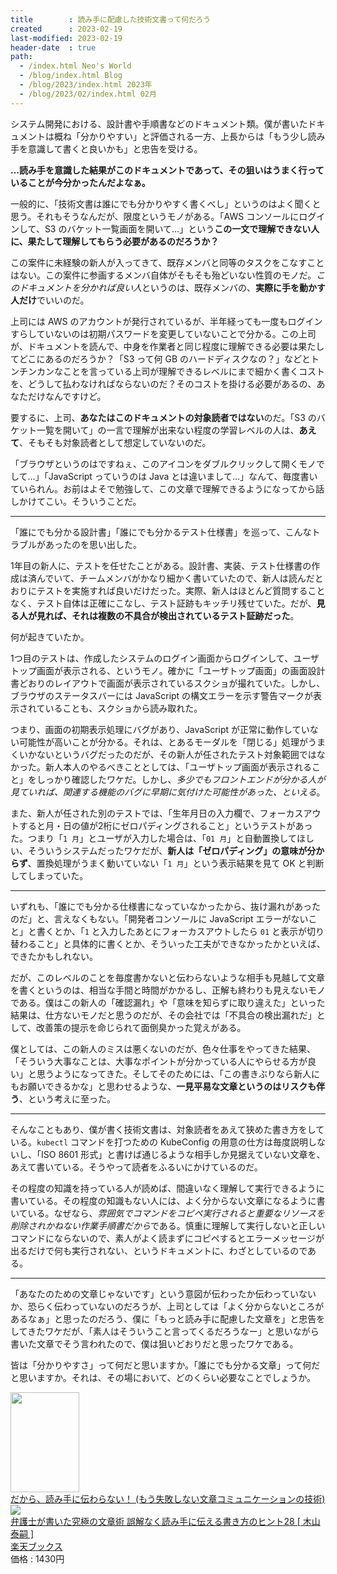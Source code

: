 ```yaml
---
title        : 読み手に配慮した技術文書って何だろう
created      : 2023-02-19
last-modified: 2023-02-19
header-date  : true
path:
  - /index.html Neo's World
  - /blog/index.html Blog
  - /blog/2023/index.html 2023年
  - /blog/2023/02/index.html 02月
---
```


システム開発における、設計書や手順書などのドキュメント類。僕が書いたドキュメントは概ね「分かりやすい」と評価される一方、上長からは「もう少し読み手を意識して書くと良いかも」と忠告を受ける。

**…読み手を意識した結果がこのドキュメントであって、その狙いはうまく行っていることが今分かったんだよなぁ。**

一般的に、「技術文書は誰にでも分かりやすく書くべし」というのはよく聞くと思う。それもそうなんだが、限度というモノがある。「AWS コンソールにログインして、S3 のバケット一覧画面を開いて…」という**この一文で理解できない人に、果たして理解してもらう必要があるのだろうか？**

この案件に未経験の新人が入ってきて、既存メンバと同等のタスクをこなすことはない。この案件に参画するメンバ自体がそもそも殆どいない性質のモノだ。*このドキュメントを分かれば良い人*というのは、既存メンバの、**実際に手を動かす人だけ**でいいのだ。

上司には AWS のアカウントが発行されているが、半年経っても一度もログインすらしていないのは初期パスワードを変更していないことで分かる。この上司が、ドキュメントを読んで、中身を作業者と同じ程度に理解できる必要は果たしてどこにあるのだろうか？「S3 って何 GB のハードディスクなの？」などとトンチンカンなことを言っている上司が理解できるレベルにまで細かく書くコストを、どうして払わなければならないのだ？そのコストを掛ける必要があるの、あなただけなんですけど。

要するに、上司、**あなたはこのドキュメントの対象読者ではない**のだ。「S3 のバケット一覧を開いて」の一言で理解が出来ない程度の学習レベルの人は、**あえて**、そもそも対象読者として想定していないのだ。

「ブラウザというのはですねぇ、このアイコンをダブルクリックして開くモノでして…」「JavaScript っていうのは Java とは違いまして…」なんて、毎度書いていられん。お前はよそで勉強して、この文章で理解できるようになってから話しかけてこい。そういうことだ。

-----

「誰にでも分かる設計書」「誰にでも分かるテスト仕様書」を巡って、こんなトラブルがあったのを思い出した。

1年目の新人に、テストを任せたことがある。設計書、実装、テスト仕様書の作成は済んでいて、チームメンバがかなり細かく書いていたので、新人は読んだとおりにテストを実施すれば良いだけだった。実際、新人はほとんど質問することなく、テスト自体は正確にこなし、テスト証跡もキッチリ残せていた。だが、**見る人が見れば、それは複数の不具合が検出されているテスト証跡だった**。

何が起きていたか。

1つ目のテストは、作成したシステムのログイン画面からログインして、ユーザトップ画面が表示される、というモノ。確かに「ユーザトップ画面」の画面設計書どおりのレイアウトで画面が表示されているスクショが撮れていた。しかし、ブラウザのステータスバーには JavaScript の構文エラーを示す警告マークが表示されていることも、スクショから読み取れた。

つまり、画面の初期表示処理にバグがあり、JavaScript が正常に動作していない可能性が高いことが分かる。それは、とあるモーダルを「閉じる」処理がうまくいかないというバグだったのだが、その新人が任されたテスト対象範囲ではなかった。新人本人のやるべきこととしては、「ユーザトップ画面が表示されること」をしっかり確認したワケだ。しかし、*多少でもフロントエンドが分かる人が見ていれば、関連する機能のバグに早期に気付けた可能性があった、といえる*。

また、新人が任された別のテストでは、「生年月日の入力欄で、フォーカスアウトすると月・日の値が2桁にゼロパディングされること」というテストがあった。つまり「`1 月`」とユーザが入力した場合は、「`01 月`」と自動置換してほしい、そういうシステムだったワケだが、**新人は「ゼロパディング」の意味が分からず**、置換処理がうまく動いていない「`1 月`」という表示結果を見て OK と判断してしまっていた。

-----

いずれも、「誰にでも分かる仕様書になっていなかったから、抜け漏れがあったのだ」と、言えなくもない。「開発者コンソールに JavaScript エラーがないこと」と書くとか、「`1` と入力したあとにフォーカスアウトしたら `01` と表示が切り替わること」と具体的に書くとか、そういった工夫ができなかったかといえば、できたかもしれない。

だが、このレベルのことを毎度書かないと伝わらないような相手も見越して文章を書くというのは、相当な手間と時間がかかるし、正解も終わりも見えないモノである。僕はこの新人の「確認漏れ」や「意味を知らずに取り違えた」といった結果は、仕方ないモノだと思うのだが、その会社では「不具合の検出漏れだ」として、改善策の提示を命じられて面倒臭かった覚えがある。

僕としては、この新人のミスは悪くないのだが、色々仕事をやってきた結果、「そういう大事なことは、大事なポイントが分かっている人にやらせる方が良い」と思うようになってきた。そしてそのためには、「この書きぶりなら新人にもお願いできるかな」と思わせるような、**一見平易な文章というのはリスクも伴う**、という考えに至った。

-----

そんなこともあり、僕が書く技術文書は、対象読者をあえて狭めた書き方をしている。`kubectl` コマンドを打つための KubeConfig の用意の仕方は毎度説明しないし、「ISO 8601 形式」と書けば通じるような相手しか見据えていない文章を、あえて書いている。そうやって読者をふるいにかけているのだ。

その程度の知識を持っている人が読めば、間違いなく理解して実行できるように書いている。その程度の知識もない人には、よく分からない文章になるように書いている。なぜなら、*雰囲気でコマンドをコピペ実行されると重要なリソースを削除されかねない作業手順書だから*である。慎重に理解して実行しないと正しいコマンドにならないので、素人がよく読まずにコピペするとエラーメッセージが出るだけで何も実行されない、というドキュメントに、わざとしているのである。

-----

「あなたのための文章じゃないです」という意図が伝わったか伝わっていないか、恐らく伝わっていないのだろうが、上司としては「よく分からないところがあるなぁ」と思ったのだろう、僕に「もっと読み手に配慮した文章を」と忠告をしてきたワケだが、「素人はそういうこと言ってくるだろうなー」と思いながら書いた文章でそう言われたので、僕は狙いどおりだと思ったワケである。

皆は「分かりやすさ」って何だと思いますか。「誰にでも分かる文章」って何だと思いますか。それは、その場において、どのくらい必要なことでしょうか。

<div class="ad-amazon">
  <div class="ad-amazon-image">
    <a href="https://www.amazon.co.jp/dp/478891090X?tag=neos21-22&amp;linkCode=osi&amp;th=1&amp;psc=1">
      <img src="https://m.media-amazon.com/images/I/514ldc2K6vL._SL160_.jpg" width="110" height="160">
    </a>
  </div>
  <div class="ad-amazon-info">
    <div class="ad-amazon-title">
      <a href="https://www.amazon.co.jp/dp/478891090X?tag=neos21-22&amp;linkCode=osi&amp;th=1&amp;psc=1">だから、読み手に伝わらない！ (もう失敗しない文章コミュニケーションの技術)</a>
    </div>
  </div>
</div>

<div class="ad-rakuten">
  <div class="ad-rakuten-image">
    <a href="https://hb.afl.rakuten.co.jp/hgc/g00q0722.waxyc9ff.g00q0722.waxyd017/?pc=https%3A%2F%2Fitem.rakuten.co.jp%2Fbook%2F6004620%2F&amp;m=http%3A%2F%2Fm.rakuten.co.jp%2Fbook%2Fi%2F13152646%2F">
      <img src="https://thumbnail.image.rakuten.co.jp/@0_mall/book/cabinet/3600/9784587233600.jpg?_ex=128x128">
    </a>
  </div>
  <div class="ad-rakuten-info">
    <div class="ad-rakuten-title">
      <a href="https://hb.afl.rakuten.co.jp/hgc/g00q0722.waxyc9ff.g00q0722.waxyd017/?pc=https%3A%2F%2Fitem.rakuten.co.jp%2Fbook%2F6004620%2F&amp;m=http%3A%2F%2Fm.rakuten.co.jp%2Fbook%2Fi%2F13152646%2F">弁護士が書いた究極の文章術 誤解なく読み手に伝える書き方のヒント28 [ 木山泰嗣 ]</a>
    </div>
    <div class="ad-rakuten-shop">
      <a href="https://hb.afl.rakuten.co.jp/hgc/g00q0722.waxyc9ff.g00q0722.waxyd017/?pc=https%3A%2F%2Fwww.rakuten.co.jp%2Fbook%2F&amp;m=http%3A%2F%2Fm.rakuten.co.jp%2Fbook%2F">楽天ブックス</a>
    </div>
    <div class="ad-rakuten-price">価格 : 1430円</div>
  </div>
</div>
